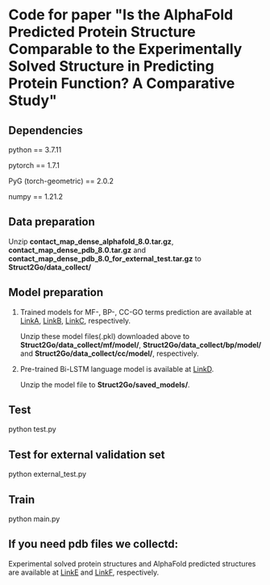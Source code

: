 # Code for paper "Is the AlphaFold Predicted Protein Structure Comparable to the Experimentally Solved Structure in Predicting Protein Function? A Comparative Study"

Dependencies
---

python == 3.7.11

pytorch == 1.7.1

PyG (torch-geometric) == 2.0.2

numpy == 1.21.2

Data preparation
---
Unzip **contact_map_dense_alphafold_8.0.tar.gz**, **contact_map_dense_pdb_8.0.tar.gz** and **contact_map_dense_pdb_8.0_for_external_test.tar.gz** to **Struct2Go/data_collect/**

Model preparation
---
1. Trained models for MF-, BP-, CC-GO terms prediction are available at [LinkA](https://pan.baidu.com/s/1tNw8KxH6lhsUX4ATSW5wtQ "password:1234"), [LinkB](https://pan.baidu.com/s/1o4wauLflll75EkKopBY5Wg "password:1234"), [LinkC](https://pan.baidu.com/s/1kNR-OTnGDxFNOvcEJb4iSA "password:1234"), respectively.

   Unzip these model files(.pkl) downloaded above to **Struct2Go/data_collect/mf/model/**, **Struct2Go/data_collect/bp/model/** and **Struct2Go/data_collect/cc/model/**, respectively.

2. Pre-trained Bi-LSTM language model is available at [LinkD](https://pan.baidu.com/s/1nTWUk4KeqXhnskRMq2Bm0A "password:1234").
   
   Unzip the model file to **Struct2Go/saved_models/**.

Test
---
python test.py

Test for external validation set
---
python external_test.py

Train
---
python main.py

If you need pdb files we collectd:
---
Experimental solved protein structures and AlphaFold predicted structures are available at [LinkE](https://pan.baidu.com/s/1p6E2UuLaih1Ehs59s8VbbQ "password:1234") and [LinkF](https://pan.baidu.com/s/1_mNskJfLNL9AiOZrDd71cA "password:1234"), respectively.
